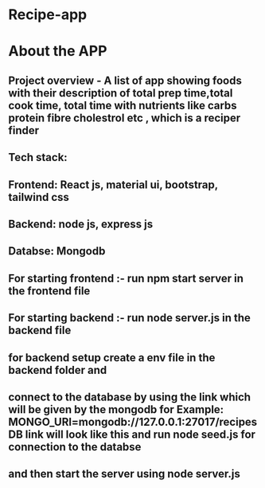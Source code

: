 # Recipe-app

# About the APP

## Project overview - A list of app showing foods with their description of total prep time,total cook time, total time with nutrients like carbs protein fibre cholestrol etc , which is a reciper finder

## Tech stack: 
##  Frontend: React js, material ui, bootstrap, tailwind css
##  Backend: node js, express js
##  Databse: Mongodb


## For starting frontend :- run npm start server in the frontend file
## For starting backend :- run  node server.js in the backend file

## for backend setup create a env file in the backend folder and
## connect to the database by using the link which will be given by the mongodb for  Example: MONGO_URI=mongodb://127.0.0.1:27017/recipesDB link will look like this and run node seed.js for connection to the databse 

## and then start the server using node server.js


